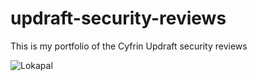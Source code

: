 # updraft-security-reviews
This is my portfolio of the Cyfrin Updraft security reviews

![Lokapal](https://github.com/user-attachments/assets/2e7e85ca-040c-45fa-895f-d22b10bae909)
